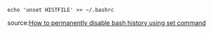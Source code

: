 ```
echo 'unset HISTFILE' >> ~/.bashrc

```


source:[How to permanently disable bash history using set command](https://www.cyberciti.biz/faq/disable-bash-shell-history-linux/)
